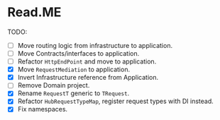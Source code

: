 # Read.ME

TODO:

- [ ] Move routing logic from infrastructure to application.
- [ ] Move Contracts/interfaces to application.
- [ ] Refactor `HttpEndPoint` and move to application.
- [x] Move `RequestMediation` to application.
- [x] Invert Infrastructure reference from Application.
- [ ] Remove Domain project.
- [x] Rename `RequestT` generic to `TRequest`.
- [x] Refactor `HubRequestTypeMap`, register request types with DI instead.
- [x] Fix namespaces.
